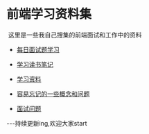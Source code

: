 #  前端学习资料集 #

  这里是一些我自己搜集的前端面试和工作中的资料
  
- [每日面试题学习](//github.com/LuoShengMen/StudyNotes/tree/master/DailyQuestion)

- [学习读书笔记](//github.com/LuoShengMen/StudyNotes/tree/master/readNotes)

- [学习资料](//github.com/LuoShengMen/StudyNotes/tree/master/learningMaterials/data.md)

- [容易忘记的一些概念和问题](//github.com/LuoShengMen/StudyNotes/blob/master/forgetQuestions/Questions.md)

- [面试问题](//github.com/LuoShengMen/StudyNotes/blob/master/InterviewQuestions/InterviewQuestions.md)


---持续更新ing,欢迎大家start
